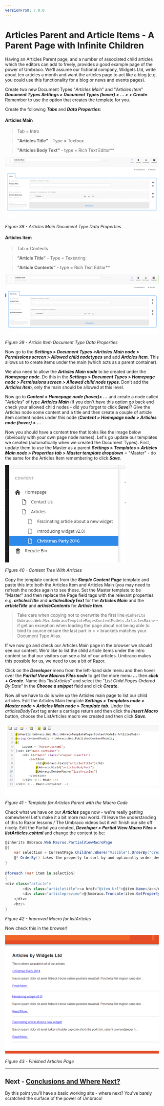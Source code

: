 ```yaml
---
versionFrom: 7.0.0
---
```

# Articles Parent and Article Items - A Parent Page with Infinite Children

Having an Articles Parent page, and a number of associated child articles which the editors can add to freely, provides a good example page of the power of Umbraco. We'll assume our fictional company, Widgets Ltd, write about ten articles a month and want the articles page to act like a blog (e.g. you could use this functionality for a blog or news and events pages).


Create two new Document Types "_Articles Main_" and "_Articles Item_" **_Document Types Settings > Document Types (hover) > ... > + Create_**. Remember to use the option that creates the template for you.


Create the following **_Tabs_** and **_Data Properties_**:
#### Articles Main
>Tab = Intro


>**"Articles Title"** - Type = Textbox


>**"Articles Body Text"** - type = Rich Text Editor**


![Articles Main Document Type Data Properties](images/figure-38-articles-main.png)


*Figure 38 - Articles Main Document Type Data Properties*


#### Articles Item
>Tab = Contents


>**"Article Title"** - Type = Textstring


>**"Article Contents"** - type = Rich Text Editor**


![Article Item Document Type Data Properties](images/figure-39-articles-item.png)


*Figure 39 - Article Item Document Type Data Properties*


Now go to the **_Settings > Document Types >Articles Main node > Permissions screen > Allowed child nodetypes_** and add **_Articles Item_**. This allows us to create items under the main (which acts as a parent container).

We also need to allow the **_Articles Main node_** to be created under the **_Homepage node_**. Do this in the **_Settings > Document Types > Homepage node > Permissions screen >  Allowed child node types_**. Don't add the **_Articles Item_**, only the main should be allowed at this level.


Now go to **_Content > Homepage node (hover)> ..._** and create a node called "_Articles_" of type **_Articles Main_** (if you don't have this option go back and check your allowed child nodes - did you forget to click **_Save_**)?  Give the Articles node some content and a title and then create a couple of article item content nodes under this node (**_Content > Homepage node > Articles node (hover) >  ..._**


Now you should have a content tree that looks like the image below (obviously with your own page node names).  Let's go update our templates we created (automatically when we created the Document Types). First, update them to use the Master as a parent **_Settings > Templates > Articles Main node > Properties tab > Master template dropdown_** = "Master" - do the same for the Articles Item remembering to click **_Save_**.


![Content Tree With Articles](images/figure-40-articles-created.png)


*Figure 40 - Content Tree With Articles*

<!-- vale valeStyle.Hyperbolic = NO -->

Copy the template content from the **_Simple Content Page_**  template and paste this into both the Articles Item and Articles Main (you may need to refresh the nodes again to see these. Set the Master template to be "Master" and then replace the Page field tags with the relevant  properties e.g. **_articlesTitle_** and **_articlesBodyText_** for the **_Articles Main_** and the **_articleTitle_** and **_articleContents_** for **_Article Item_**.

<!-- vale valeStyle.Hyperbolic = YES -->

>Take care when copying not to overwrite the first line `@inherits Umbraco.Web.Mvc.UmbracoTemplatePage<ContentModels.ArticlesMain>` - if get an exception when loading the page about not being able to bind to source ensure the last part in < > brackets matches your Document Type Alias.

If we now go and check our Articles Main page in the browser we should see our content. We'd like to list the child article items under the intro content so that our visitors can see a list of our articles. Umbraco makes this possible for us, we need to use a bit of Razor.


Click on the **_Developer_** menu from the left-hand side menu and then hover over the **_Partial View Macros Files node_** to get the more menu **_..._** then **_click + Create_**. Name this "_listArticles_" and select the "_List Child Pages Ordered By Date_" in the **_Choose a snippet_** field and click **_Create_**.


Now all we have to do is wire up the Articles main page to list our child articles. Edit the Articles Main template **_Settings > Templates node > Master node > Articles Main node > Template tab_**.  Under the *articlesBodyText* tag enter a carriage return and then click the **_Insert Macro_** button, choose the ListArticles macro we created and then click **_Save_**.


![Template for Articles Parent with the Macro Code](images/figure-41-articles-parent-with-macro-code.png)


*Figure 41 - Template for Articles Parent with the Macro Code*


Check what we have on our **_Articles_** page now - we're really getting somewhere!  Let's make it a bit more real world. I'll leave the understanding of this to Razor lessons / The Umbraco videos but it will finish our site off nicely. Edit the Partial you created, **_Developer > Partial View Macro Files > listArticles.cshtml_** and change the content to be:


```csharp
@inherits Umbraco.Web.Macros.PartialViewMacroPage
@{
    var selection = CurrentPage.Children.Where("Visible").OrderBy("CreateDate desc");
    @* OrderBy() takes the property to sort by and optionally order desc/asc *@
}

@foreach (var item in selection)
{
<div class="article">
        <div class="articletitle"><a href="@item.Url">@item.Name</a></div>
        <div class="articlepreview">@(Umbraco.Truncate(item.GetPropertyValue<string>("articleContent"), 100) <a href="@item.Url">Read More..</a></div>
    </div>
    <hr/>
}
```

*Figure 42 - Improved Macro for listArticles*



Now check this in the browser!


![Finished Articles Page](images/figure-43-finished-articles-page.png)


*Figure 43 - Finished Articles Page*


---
## Next - [Conclusions and Where Next?](../Conclusions-Where-Next)
By this point you'll have a basic working site - where next?  You've barely scratched the surface of the power of Umbraco!
